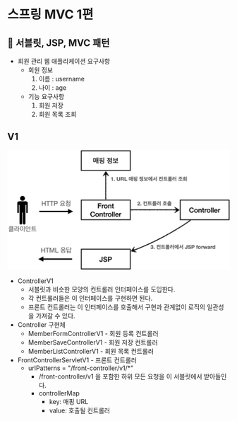 # 스프링 MVC 1편

## 🚀 서블릿, JSP, MVC 패턴
- 회원 관리 웹 애플리케이션 요구사항
  - 회원 정보
    1. 이름 : username
    2. 나이 : age
  - 기능 요구사항
    1. 회원 저장
    2. 회원 목록 조회

## V1
![img.png](img.png)
- ControllerV1
  - 서블릿과 비슷한 모양의 컨트롤러 인터페이스를 도입한다.
  - 각 컨트롤러들은 이 인터페이스를 구현하면 된다.
  - 프론트 컨트롤러는 이 인터페이스를 호출해서 구현과 관계없이 로직의 일관성을 가져갈 수 있다.
- Controller 구현체
  - MemberFormControllerV1 - 회원 등록 컨트롤러
  - MemberSaveControllerV1 - 회원 저장 컨트롤러
  - MemberListControllerV1 - 회원 목록 컨트롤러
- FrontControllerServletV1 - 프론트 컨트롤러
  - urlPatterns = "/front-controller/v1/*"
    - /front-controller/v1 을 포함한 하위 모든 요청을 이 서블릿에서 받아들인다.
    - controllerMap
      - key: 매핑 URL
      - value: 호출될 컨트롤러

